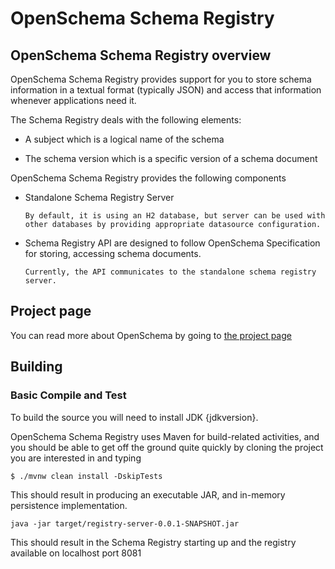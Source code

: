 # OpenSchema Schema Registry 

## OpenSchema Schema Registry overview

OpenSchema Schema Registry provides support for you to store schema information in a textual format (typically JSON) and access that information whenever applications need it.

The Schema Registry deals with the following elements:

* A subject which is a logical name of the schema

* The schema version which is a specific version of a schema document


OpenSchema Schema Registry provides the following components

* Standalone Schema Registry Server

  ```
  By default, it is using an H2 database, but server can be used with other databases by providing appropriate datasource configuration.
  ```

* Schema Registry API are designed to follow OpenSchema Specification for storing, accessing schema documents.

  ```
  Currently, the API communicates to the standalone schema registry server.
  ```

## Project page

You can read more about OpenSchema by going to [the project page](https://github.com/openmessaging/openschema)
## Building

### Basic Compile and Test

To build the source you will need to install JDK {jdkversion}.

OpenSchema Schema Registry uses Maven for build-related activities, and you
should be able to get off the ground quite quickly by cloning the
project you are interested in and typing

```
$ ./mvnw clean install -DskipTests
```

This should result in producing an executable JAR, and in-memory persistence implementation.

```
java -jar target/registry-server-0.0.1-SNAPSHOT.jar
```

This should result in the Schema Registry starting up and the registry available on localhost port 8081

